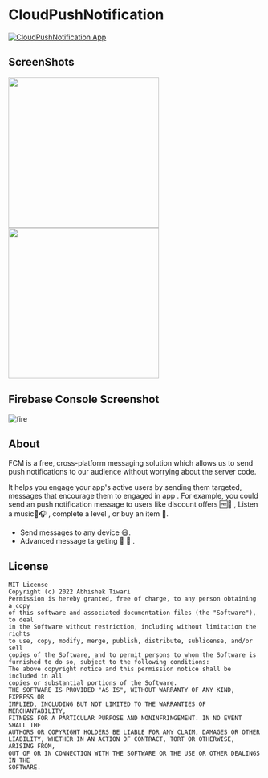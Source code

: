 # CloudPushNotification



[![CloudPushNotification App](https://img.shields.io/badge/CloudPushNotification🚀-APK-red.svg?style=for-the-badge&logo=android)](https://github.com/AbhishekTiwariAndroid/CloudPushNotification/blob/master/cloudnotification.apk)

## ScreenShots



 <img src="https://user-images.githubusercontent.com/42689087/177047271-8d815b97-b39f-4fce-bb96-c3f16c9bbd49.jpg" width="300"/>             <img src="https://user-images.githubusercontent.com/42689087/177047268-2259faea-5b26-4f26-bb7d-f28e5c8901c7.jpg" width="300"/>    



## Firebase Console Screenshot
![fire](https://user-images.githubusercontent.com/42689087/177047089-59a2017b-5590-48bd-9a0a-c0f4f87f2ac9.png)



## About
FCM is a free, cross-platform messaging solution which allows us to send push notifications to our audience without worrying about the server code.

It helps you engage your app's active users by sending them targeted, messages that encourage them to engaged in app . For example, you could send an push notification message to users like discount offers 🆓🎁 , Listen a music🎵🎧 , complete a level , or buy an item 🛒. 
- Send messages to any device 😃. 
- Advanced message targeting 🎯 🚀 .



## License
```
MIT License
Copyright (c) 2022 Abhishek Tiwari
Permission is hereby granted, free of charge, to any person obtaining a copy
of this software and associated documentation files (the "Software"), to deal
in the Software without restriction, including without limitation the rights
to use, copy, modify, merge, publish, distribute, sublicense, and/or sell
copies of the Software, and to permit persons to whom the Software is
furnished to do so, subject to the following conditions:
The above copyright notice and this permission notice shall be included in all
copies or substantial portions of the Software.
THE SOFTWARE IS PROVIDED "AS IS", WITHOUT WARRANTY OF ANY KIND, EXPRESS OR
IMPLIED, INCLUDING BUT NOT LIMITED TO THE WARRANTIES OF MERCHANTABILITY,
FITNESS FOR A PARTICULAR PURPOSE AND NONINFRINGEMENT. IN NO EVENT SHALL THE
AUTHORS OR COPYRIGHT HOLDERS BE LIABLE FOR ANY CLAIM, DAMAGES OR OTHER
LIABILITY, WHETHER IN AN ACTION OF CONTRACT, TORT OR OTHERWISE, ARISING FROM,
OUT OF OR IN CONNECTION WITH THE SOFTWARE OR THE USE OR OTHER DEALINGS IN THE
SOFTWARE.
```

